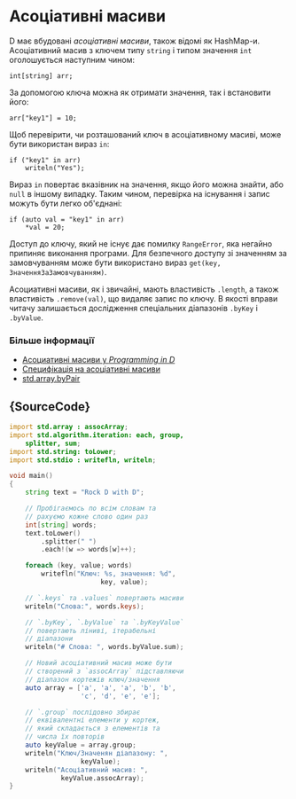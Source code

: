 # Асоціативні масиви

D має вбудованi *асоціативні масиви*, також відомi як HashMap-и.
Асоціативний масив з ключем типу `string` і типом значення
`int` оголошується наступним чином:

    int[string] arr;

За допомогою ключа можна як отримати значення, так i встановити його:

    arr["key1"] = 10;

Щоб перевірити, чи розташований ключ в асоціативному масиві, може
бути використан вираз `in`:

    if ("key1" in arr)
        writeln("Yes");

Вираз `in` повертає вказівник на значення, якщо його можна знайти,
або `null` в іншому випадку. Таким чином, перевірка на існування
і запис можуть бути легко об'єднані:

    if (auto val = "key1" in arr)
        *val = 20;

Доступ до ключу, який не існує дає помилку `RangeError`, яка негайно
припиняє виконання програми. Для безпечного доступу зі значенням за
замовчуванням може бути використано вираз `get(key, ЗначенняЗаЗамовчуванням)`.

Асоциативнi масиви, як i звичайнi, мають властивість `.length`, а також
властивicть `.remove(val)`, що видаляє запис по ключу. В якості вправи
читачу залишається дослідження спеціальних діапазонів `.byKey`
і `.byValue`.

### Бiльше інформації

- [Асоциативнi масиви у _Programming in D_](http://ddili.org/ders/d.en/aa.html)
- [Специфiкацiя на асоціативнi масиви](https://dlang.org/spec/hash-map.html)
- [std.array.byPair](http://dlang.org/phobos/std_array.html#.byPair)

## {SourceCode}

```d
import std.array : assocArray;
import std.algorithm.iteration: each, group,
    splitter, sum;
import std.string: toLower;
import std.stdio : writefln, writeln;

void main()
{
    string text = "Rock D with D";

    // Пробігаємось по всім словам та
    // рахуємо кожне слово один раз
    int[string] words;
    text.toLower()
        .splitter(" ")
        .each!(w => words[w]++);

    foreach (key, value; words)
        writefln("Ключ: %s, значення: %d",
                       key, value);

    // `.keys` та .values` повертають масиви
    writeln("Слова:", words.keys);

    // `.byKey`, `.byValue` та `.byKeyValue`
    // повертають ліниві, ітерабельні
    // діапазони
    writeln("# Слова: ", words.byValue.sum);

    // Новий асоціативний масив може бути
    // створений з `assocArray` підставляючи
    // діапазон кортежів ключ/значення
    auto array = ['a', 'a', 'a', 'b', 'b',
                  'c', 'd', 'e', 'e'];

    // `.group` послідовно збирає
    // еквівалентні елементи у кортеж,
    // який складається з елементів та
    // числа їх повторів
    auto keyValue = array.group;
    writeln("Ключ/Значенян діапазону: ",
                  keyValue);
    writeln("Асоціативний масив: ",
             keyValue.assocArray);
}
```
